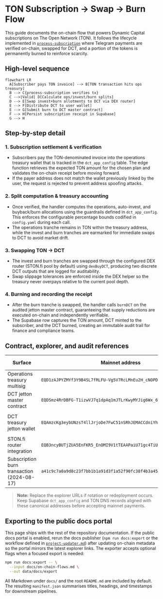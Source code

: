 # TON Subscription → Swap → Burn Flow

This guide documents the on-chain flow that powers Dynamic Capital subscriptions
on The Open Network (TON). It follows the lifecycle implemented in
[`process-subscription`](../dynamic-capital-ton/supabase/functions/process-subscription/index.ts)
where Telegram payments are verified on-chain, swapped for DCT, and a portion of
the tokens is permanently burned to reinforce scarcity.

## High-level sequence

```mermaid
flowchart LR
  A[Subscriber pays TON invoice] --> B[TON transaction hits ops treasury]
  B --> C{process-subscription verifies tx}
  C -->|Valid| D[Calculate ops/invest/burn splits]
  D --> E[Swap invest+burn allotments to DCT via DEX router]
  E --> F[Distribute DCT to user wallet]
  E --> G[Submit burn to DCT master contract]
  F --> H[Persist subscription receipt in Supabase]
  G --> H
```

## Step-by-step detail

### 1. Subscription settlement & verification

- Subscribers pay the TON-denominated invoice into the operations treasury
  wallet that is tracked in the `dct_app_config` table. The edge function
  retrieves the expected TON amount for the chosen plan and validates the
  on-chain receipt before moving forward.
- If the payer address does not match the wallet previously linked by the user,
  the request is rejected to prevent address spoofing attacks.

### 2. Split computation & treasury accounting

- Once verified, the handler computes the operations, auto-invest, and
  buyback/burn allocations using the guardrails defined in `dct_app_config`.
  This enforces the configurable percentage bounds codified in `config.yaml`
  during each call.
- The operations tranche remains in TON within the treasury address, while the
  invest and burn tranches are earmarked for immediate swaps to DCT to avoid
  market drift.

### 3. Swapping TON → DCT

- The invest and burn tranches are swapped through the configured DEX router
  (STON.fi pool by default) using `dexBuyDCT`, producing two discrete DCT
  outputs that are logged for auditability.
- Swap slippage tolerances are enforced inside the DEX helper so the treasury
  never overpays relative to the current pool depth.

### 4. Burning and recording the receipt

- After the burn tranche is swapped, the handler calls `burnDCT` on the audited
  jetton master contract, guaranteeing that supply reductions are executed
  on-chain and independently verifiable.
- The Supabase row captures the TON amount, DCT minted to the subscriber, and
  the DCT burned, creating an immutable audit trail for finance and compliance
  teams.

## Contract, explorer, and audit references

| Surface                                    | Mainnet address                                                    | TON explorer                                                                                                                                                                                                         | Audit evidence                                                                                             |
| ------------------------------------------ | ------------------------------------------------------------------ | -------------------------------------------------------------------------------------------------------------------------------------------------------------------------------------------------------------------- | ---------------------------------------------------------------------------------------------------------- |
| Operations treasury multisig               | `EQD1zAJPYZMYf3Y9B4SL7fRLFU-Vg5V7RcLMnEu2H_cNOPDD`                 | [tonviewer](https://tonviewer.com/EQD1zAJPYZMYf3Y9B4SL7fRLFU-Vg5V7RcLMnEu2H_cNOPDD) · [tonscan](https://tonscan.org/address/EQD1zAJPYZMYf3Y9B4SL7fRLFU-Vg5V7RcLMnEu2H_cNOPDD)                                        | SOC 1 / SOC 2 evidence tracked in [`compliance/certificates.json`](./compliance/certificates.json).        |
| DCT jetton master contract                 | `EQDSmz4RrDBFG-T1izwVJ7q1dpAq1mJTLrKwyMYJig6Wx_6y`                 | [tonviewer](https://tonviewer.com/EQDSmz4RrDBFG-T1izwVJ7q1dpAq1mJTLrKwyMYJig6Wx_6y) · [tonscan](https://tonscan.org/address/EQDSmz4RrDBFG-T1izwVJ7q1dpAq1mJTLrKwyMYJig6Wx_6y)                                        | Contract audit bundled with [`dynamic-capital-ton/contracts`](../dynamic-capital-ton/contracts/README.md). |
| DCT treasury jetton wallet                 | `EQAmzcKg3eybUNzsT4llJrjoDe7FwC51nSRhJEMACCdniYhq`                 | [tonviewer](https://tonviewer.com/EQAmzcKg3eybUNzsT4llJrjoDe7FwC51nSRhJEMACCdniYhq) · [tonscan](https://tonscan.org/address/EQAmzcKg3eybUNzsT4llJrjoDe7FwC51nSRhJEMACCdniYhq)                                        | Burn & emissions signer documented in [`docs/onchain/jetton-minter.md`](./onchain/jetton-minter.md).       |
| STON.fi router integration                 | `EQB3ncyBUTjZUA5EnFKR5_EnOMI9V1tTEAAPaiU71gc4TiUt`                 | [tonviewer](https://tonviewer.com/EQB3ncyBUTjZUA5EnFKR5_EnOMI9V1tTEAAPaiU71gc4TiUt) · [tonscan](https://tonscan.org/address/EQB3ncyBUTjZUA5EnFKR5_EnOMI9V1tTEAAPaiU71gc4TiUt)                                        | Due diligence walkthrough in [`ton-web3-guidelines.md`](./ton-web3-guidelines.md).                         |
| Subscription burn transaction (2024-08-17) | `a41c9c7a0a9d8c23f7bb1b1a91d3f1a52f90fc38f4b3a45ec5c3eae560b7d5aa` | [tonviewer](https://tonviewer.com/transaction/a41c9c7a0a9d8c23f7bb1b1a91d3f1a52f90fc38f4b3a45ec5c3eae560b7d5aa) · [tonscan](https://tonscan.org/tx/a41c9c7a0a9d8c23f7bb1b1a91d3f1a52f90fc38f4b3a45ec5c3eae560b7d5aa) | Included in the treasury reconciliation package archived with finance.                                     |

> **Note:** Replace the explorer URLs if rotation or redeployment occurs. Keep
> Supabase `dct_app_config` and TON DNS records aligned with these canonical
> addresses before accepting mainnet payments.

## Exporting to the public docs portal

This page ships with the rest of the repository documentation. If the public
docs portal is enabled, rerun the docs publisher (`npm run docs:export` or the
workflow defined in [`project-updater.md`](./project-updater.md)) after updating
on-chain metadata so the portal mirrors the latest explorer links. The exporter
accepts optional flags when a focused export is needed:

```bash
npm run docs:export -- \
  --input docs/on-chain-flows.md \
  --out data/docs/export
```

All Markdown under `docs/` and the root `README.md` are included by default. The
resulting `manifest.json` summarises titles, headings, and timestamps for
downstream pipelines.
